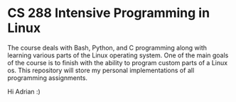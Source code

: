 # CS 288 Intensive Programming in Linux

The course deals with Bash, Python, and C programming along with learning various parts of the Linux operating system. One of the main goals of the course is to finish with the ability to program custom parts of a Linux os. This repository will store my personal implementations of all programming assignments.


Hi Adrian :)
